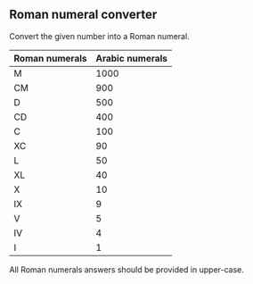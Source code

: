 
##  Roman numeral converter

Convert the given number into a Roman numeral.

  

|Roman numerals| Arabic numerals|
|--|--|
| M | 1000|
|CM | 900|
|D |500|
|CD | 400|
|C |100|
| XC | 90|
|L |50|
|XL | 40|
|X | 10|
|IX | 9|
|V |5|
|IV | 4|
|I |1|

All Roman numerals answers should be provided in upper-case.